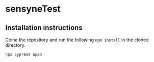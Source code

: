 # sensyneTest
## Installation instructions
Clone the repository and run the following
```npm install```
in the cloned directory.

```npx cypress open```